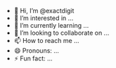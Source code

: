 - 👋 Hi, I’m @exactdigit
- 👀 I’m interested in ...
- 🌱 I’m currently learning ...
- 💞️ I’m looking to collaborate on ...
- 📫 How to reach me ...
- 😄 Pronouns: ...
- ⚡ Fun fact: ...

<!---
exactdigit/exactdigit is a ✨ special ✨ repository because its `README.md` (this file) appears on your GitHub profile.
You can click the Preview link to take a look at your changes.
--->
